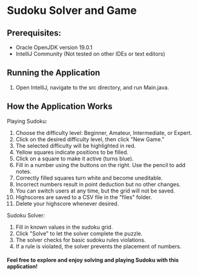 # Sudoku Solver and Game
Prerequisites:
---------------
* Oracle OpenJDK version 19.0.1
* IntelliJ Community (Not tested on other IDEs or text editors)

Running the Application
---------------
1. Open IntelliJ, navigate to the src directory, and run Main.java.

How the Application Works
---------------
Playing Sudoku:

1. Choose the difficulty level: Beginner, Amateur, Intermediate, or Expert.
2. Click on the desired difficulty level, then click "New Game."
3. The selected difficulty will be highlighted in red.
4. Yellow squares indicate positions to be filled.
5. Click on a square to make it active (turns blue).
6. Fill in a number using the buttons on the right. Use the pencil to add notes.
7. Correctly filled squares turn white and become uneditable.
8. Incorrect numbers result in point deduction but no other changes.
9. You can switch users at any time, but the grid will not be saved.
10. Highscores are saved to a CSV file in the "files" folder.
11. Delete your highscore whenever desired.

Sudoku Solver:

1. Fill in known values in the sudoku grid.
2. Click "Solve" to let the solver complete the puzzle.
3. The solver checks for basic sudoku rules violations.
4. If a rule is violated, the solver prevents the placement of numbers.

#### Feel free to explore and enjoy solving and playing Sudoku with this application!
